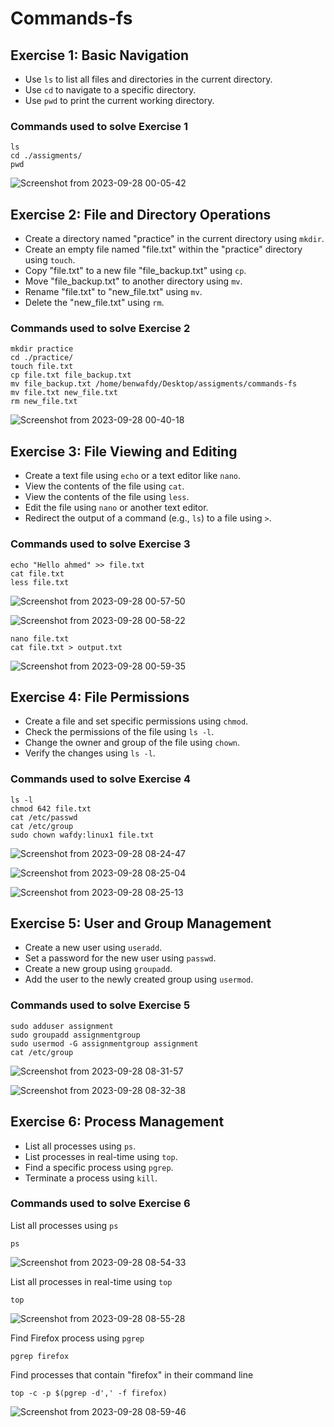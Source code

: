 
# Commands-fs

## Exercise 1: Basic Navigation

- Use `ls` to list all files and directories in the current directory.
- Use `cd` to navigate to a specific directory.
- Use `pwd` to print the current working directory.

### Commands used to solve Exercise 1

```shell
ls
cd ./assigments/
pwd
```

![Screenshot from 2023-09-28 00-05-42](https://github.com/AhmedAdelWafdy7/MasterEmbeddedLinux/assets/107740350/347eb576-c16d-43d4-8d04-3a46ed023e02)

## Exercise 2: File and Directory Operations

- Create a directory named "practice" in the current directory using `mkdir`.
- Create an empty file named "file.txt" within the "practice" directory using `touch`.
- Copy "file.txt" to a new file "file_backup.txt" using `cp`.
- Move "file_backup.txt" to another directory using `mv`.
- Rename "file.txt" to "new_file.txt" using `mv`.
- Delete the "new_file.txt" using `rm`.

### Commands used to solve Exercise 2

```shell
mkdir practice
cd ./practice/
touch file.txt
cp file.txt file_backup.txt
mv file_backup.txt /home/benwafdy/Desktop/assigments/commands-fs
mv file.txt new_file.txt
rm new_file.txt
```

![Screenshot from 2023-09-28 00-40-18](https://github.com/AhmedAdelWafdy7/MasterEmbeddedLinux/assets/107740350/0e6c9798-938f-49a3-b78d-b220360b9c23)


## Exercise 3: File Viewing and Editing

- Create a text file using `echo` or a text editor like `nano`.
- View the contents of the file using `cat`.
- View the contents of the file using `less`.
- Edit the file using `nano` or another text editor.
- Redirect the output of a command (e.g., `ls`) to a file using `>`.

### Commands used to solve Exercise 3

```shell
echo "Hello ahmed" >> file.txt
cat file.txt 
less file.txt
```

![Screenshot from 2023-09-28 00-57-50](https://github.com/AhmedAdelWafdy7/MasterEmbeddedLinux/assets/107740350/628c2baf-d0e7-4546-b1b6-1a3404d59652)

![Screenshot from 2023-09-28 00-58-22](https://github.com/AhmedAdelWafdy7/MasterEmbeddedLinux/assets/107740350/a780a17f-bce5-4d4b-939b-b02ca5b85acf)


```shell
nano file.txt
cat file.txt > output.txt
```

![Screenshot from 2023-09-28 00-59-35](https://github.com/AhmedAdelWafdy7/MasterEmbeddedLinux/assets/107740350/fa85c8ae-0528-402b-a24e-d76c1db8d630)


## Exercise 4: File Permissions

- Create a file and set specific permissions using `chmod`.
- Check the permissions of the file using `ls -l`.
- Change the owner and group of the file using `chown`.
- Verify the changes using `ls -l`.

### Commands used to solve Exercise 4

```shell
ls -l
chmod 642 file.txt
cat /etc/passwd
cat /etc/group
sudo chown wafdy:linux1 file.txt
```

![Screenshot from 2023-09-28 08-24-47](https://github.com/AhmedAdelWafdy7/MasterEmbeddedLinux/assets/107740350/34c179d8-31eb-4026-ad62-5940311096da)

![Screenshot from 2023-09-28 08-25-04](https://github.com/AhmedAdelWafdy7/MasterEmbeddedLinux/assets/107740350/87b0b3c0-c8ec-4c39-ab27-db7136d3a421)

![Screenshot from 2023-09-28 08-25-13](https://github.com/AhmedAdelWafdy7/MasterEmbeddedLinux/assets/107740350/48dd07ba-35cf-461c-ba0e-f56d49d941f8)

## Exercise 5: User and Group Management

- Create a new user using `useradd`.
- Set a password for the new user using `passwd`.
- Create a new group using `groupadd`.
- Add the user to the newly created group using `usermod`.

### Commands used to solve Exercise 5

```shell
sudo adduser assignment
sudo groupadd assignmentgroup
sudo usermod -G assignmentgroup assignment
cat /etc/group
```
![Screenshot from 2023-09-28 08-31-57](https://github.com/AhmedAdelWafdy7/MasterEmbeddedLinux/assets/107740350/b3b8ab95-568b-4163-8208-d1f7f3d9f2ce)

![Screenshot from 2023-09-28 08-32-38](https://github.com/AhmedAdelWafdy7/MasterEmbeddedLinux/assets/107740350/750a34a8-00ac-45c3-8b9c-3ae040363682)

## Exercise 6: Process Management

- List all processes using `ps`.
- List processes in real-time using `top`.
- Find a specific process using `pgrep`.
- Terminate a process using `kill`.

### Commands used to solve Exercise 6

List all processes using `ps`

```shell
ps
```
![Screenshot from 2023-09-28 08-54-33](https://github.com/AhmedAdelWafdy7/MasterEmbeddedLinux/assets/107740350/a2bb13e7-9b37-4892-96e6-1994843e6211)

List all processes in real-time using `top`

```shell
top
```

![Screenshot from 2023-09-28 08-55-28](https://github.com/AhmedAdelWafdy7/MasterEmbeddedLinux/assets/107740350/b37c8a63-a4bf-4a44-b188-c3a8ba499d80)

Find Firefox process using `pgrep`

```shell
pgrep firefox
```

Find processes that contain "firefox" in their command line

```shell
top -c -p $(pgrep -d',' -f firefox)
```
![Screenshot from 2023-09-28 08-59-46](https://github.com/AhmedAdelWafdy7/MasterEmbeddedLinux/assets/107740350/b787b934-5033-4e63-b6b2-e267f551ee52)
